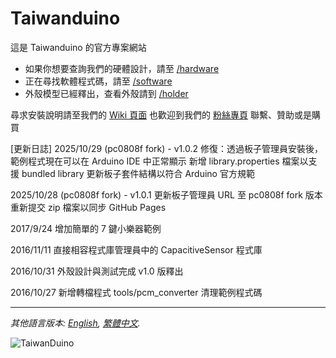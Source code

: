 # Taiwanduino

這是 Taiwanduino 的官方專案網站
* 如果你想要查詢我們的硬體設計，請至 [/hardware][hw]
* 正在尋找軟體程式碼，請至 [/software][sw]
* 外殼模型已經釋出，查看外殼請到 [/holder][hd]

尋求安裝說明請至我們的 [Wiki 頁面][wiki]
也歡迎到我們的 [粉絲專頁][fb] 聯繫、贊助或是購買

[更新日誌]
2025/10/29 (pc0808f fork) - v1.0.2
修復：透過板子管理員安裝後，範例程式現在可以在 Arduino IDE 中正常顯示
新增 library.properties 檔案以支援 bundled library
更新板子套件結構以符合 Arduino 官方規範

2025/10/28 (pc0808f fork) - v1.0.1
更新板子管理員 URL 至 pc0808f fork 版本
重新提交 zip 檔案以同步 GitHub Pages

2017/9/24
增加簡單的 7 鍵小樂器範例

2016/11/11
直接相容程式庫管理員中的 CapacitiveSensor 程式庫

2016/10/31
外殼設計與測試完成 v1.0 版釋出

2016/10/27
新增轉檔程式 tools/pcm_converter
清理範例程式碼

***

*其他語言版本: [English](README.md), [繁體中文](README.zh-TW.md).*

![TaiwanDuino](https://farm8.staticflickr.com/7262/26611455670_e7bc85ddb6_z_d.jpg)

   [wiki]: <https://github.com/pc0808f/Taiwanduino/wiki>
   [hw]: <https://github.com/pc0808f/Taiwanduino/tree/master/hardware>
   [sw]: <https://github.com/pc0808f/Taiwanduino/tree/master/software>
   [hd]: <https://github.com/pc0808f/Taiwanduino/tree/master/holder>
   [fb]: <https://www.facebook.com/Taiwanduino>
